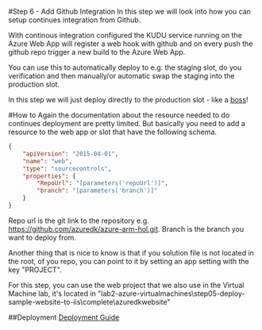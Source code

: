 #Step 6 - Add Github Integration
In this step we will look into how you can setup continues integration from Github. 

With continous integration configured the KUDU service running on the Azure Web App will register a web hook with github and on every push the github repo trigger a new build to the Azure Web App. 

You can use this to automatically deploy to e.g. the staging slot, do you verification and then manually/or automatic swap the staging into the production slot. 

In this step we will just deploy directly to the production slot - like a [boss](https://www.youtube.com/watch?v=IkTw7J-hGmg)! 

#How to
Again the documentation about the resource needed to do continues deployment are pretty limited. But basically you need to add a resource to the web app or slot that have the following schema.
```json
{
	"apiVersion": "2015-04-01",
    "name": "web",
    "type": "sourcecontrols",	
	"properties": {
		"RepoUrl": "[parameters('repoUrl')]",
		"branch": "[parameters('branch')]"
	}
}
```
Repo url is the git link to the repository e.g. https://github.com/azuredk/azure-arm-hol.git. 
Branch is the branch you want to deploy from. 

Another thing that is nice to know is that if you solution file is not located in the root, of you repo, you can point to it by setting an app setting with the key "PROJECT". 

For this step, you can use the web project that we also use in the Virtual Machine lab, it's located in "lab2-azure-virtualmachines\step05-deploy-sample-website-to-iis\complete\azuredkwebsite"

##Deployment
[Deployment Guide](../../docs/deployment.md)   